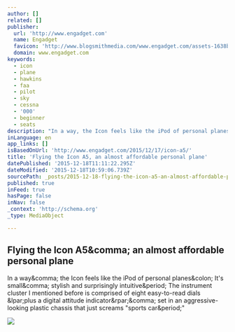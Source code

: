 ```yaml
---
author: []
related: []
publisher:
  url: 'http://www.engadget.com'
  name: Engadget
  favicon: 'http://www.blogsmithmedia.com/www.engadget.com/assets-1638b0a8bbe7effa8f85c3ecabb63620/images/favicon-160x160.png'
  domain: www.engadget.com
keywords:
  - icon
  - plane
  - hawkins
  - faa
  - pilot
  - sky
  - cessna
  - '000'
  - beginner
  - seats
description: "In a way, the Icon feels like the iPod of personal planes: It's small, stylish and surprisingly intuitive. The instrument cluster I mentioned before is comprised of eight easy-to-read dials (plus a digital attitude indicator), set in an aggressive-looking plastic chassis that just screams \"sports car.\""
inLanguage: en
app_links: []
isBasedOnUrl: 'http://www.engadget.com/2015/12/17/icon-a5/'
title: 'Flying the Icon A5, an almost affordable personal plane'
datePublished: '2015-12-18T11:11:22.295Z'
dateModified: '2015-12-18T10:59:06.739Z'
sourcePath: _posts/2015-12-18-flying-the-icon-a5-an-almost-affordable-personal-plane.md
published: true
inFeed: true
hasPage: false
inNav: false
_context: 'http://schema.org'
_type: MediaObject

---
```

<article style=""><h1>Flying the Icon A5&amp;comma; an almost affordable personal plane</h1><p>In a way&amp;comma; the Icon feels like the iPod of personal planes&amp;colon; It's small&amp;comma; stylish and surprisingly intuitive&amp;period; The instrument cluster I mentioned before is comprised of eight easy-to-read dials &amp;lpar;plus a digital attitude indicator&amp;rpar;&amp;comma; set in an aggressive-looking plastic chassis that just screams "sports car&amp;period;"</p><img src="http://o.aolcdn.com/dims5/amp:7bdab1935807a9ed561cabf6274606e4e513b7e0/r:960,504,min/c:960,504,0,3/q:80/?url=http%3A%2Fo.aolcdn.com%2Fhss%2Fstorage%2Fmidas%2F999db77bf6f6a1f8655571e71522a482%2F203085806%2Ficon-hrto.jpg" /></article>